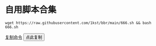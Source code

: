 # 自用脚本合集



`wget https://raw.githubusercontent.com/1kst/bbr/main/666.sh && bash 666.sh`


[复制命令](javascript:void(0)) <button onclick="copyToClipboard('wget https://raw.githubusercontent.com/1kst/bbr/main/666.sh && bash 666.sh')">点此复制</button>

<script>
    function copyToClipboard(text) {
        const textArea = document.createElement('textarea');
        textArea.value = text;
        document.body.appendChild(textArea);
        textArea.select();
        document.execCommand('copy');
        document.body.removeChild(textArea);
        alert('命令已复制到剪贴板');
    }
</script>
